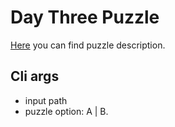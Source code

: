 # Day Three Puzzle

[Here](https://adventofcode.com/2022/day/3) you can find puzzle description.

## Cli args
* input path
* puzzle option: A | B.